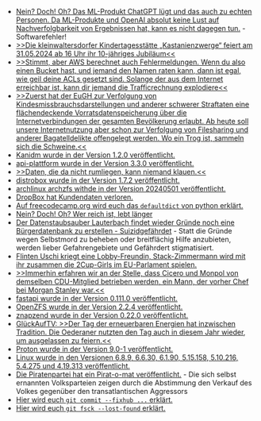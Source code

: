 * [Nein? Doch! Oh? Das ML-Produkt ChatGPT lügt und das auch zu echten Personen. Da ML-Produkte und OpenAI absolut keine Lust auf Nachverfolgbarkeit von Ergebnissen hat, kann es nicht dagegen tun.](https://noyb.eu/de/chatgpt-provides-false-information-about-people-and-openai-cant-correct-it) - Softwarefehler!
* [>>Die kleinwaltersdorfer Kindertagesstätte „Kastanienzwerge“ feiert am 31.05.2024 ab 16 Uhr ihr 10-jähriges Jubiläum<<](https://kleinwaltersdorf.de/index.php/2024/04/28/10-jahre-kastanienzwerge/)
* [>>Stimmt, aber AWS berechnet auch Fehlermeldungen. Wenn du also einen Bucket hast, und jemand den Namen raten kann, dann ist egal, wie geil deine ACLs gesetzt sind. Solange der aus dem Internet erreichbar ist, kann dir jemand die Trafficrechnung explodiere<<](https://blog.fefe.de/?ts=98ce33e2)
* [>>Zuerst hat der EuGH zur Verfolgung von Kindesmissbrauchsdarstellungen und anderer schwerer Straftaten eine flächendeckende Vorratsdatenspeicherung über die Internetverbindungen der gesamten Bevölkerung erlaubt. Ab heute soll unsere Internetnutzung aber schon zur Verfolgung von Filesharing und anderer Bagatelldelikte offengelegt werden. Wo ein Trog ist, sammeln sich die Schweine.<<](https://www.patrick-breyer.de/piraten-zur-vorratsdatenspeicherung-wo-ein-trog-ist-sammeln-sich-die-schweine/)
* [Kanidm wurde in der Version 1.2.0 veröffentlicht.](https://github.com/kanidm/kanidm/releases/tag/v1.2.0)
* [api-plattform wurde in der Version 3.3.0 veröffentlicht.](https://github.com/api-platform/api-platform/releases/tag/v3.3.0)
* [>>Daten, die da nicht rumliegen, kann niemand klauen.<<](https://blog.fefe.de/?ts=98cc77b5)
* [distrobox wurde in der Version 1.7.2 veröffentlicht.](https://github.com/89luca89/distrobox/releases/tag/1.7.2.0)
* [archlinux archzfs withde in der Version 20240501 veröffentlicht.](https://github.com/stevleibelt/arch-linux-live-cd-iso-with-zfs/releases/tag/20240501)
* [DropBox hat Kundendaten verloren.](https://www.bleepingcomputer.com/news/security/dropbox-says-hackers-stole-customer-data-auth-secrets-from-esignature-service/)
* [Auf freecodecamp.org wird euch das `defaultdict` von python erklärt.](https://www.freecodecamp.org/news/how-to-use-defaultdict-python/)
* [Nein? Doch! Oh? Wer reich ist, lebt länger](https://blog.fefe.de/?ts=98cd2ce8)
* [Der Datenstaubsauber Lauterbach findet wieder Gründe noch eine Bürgerdatenbank zu erstellen - Suizidgefährdet](https://blog.fefe.de/?ts=98cd68ac) - Statt die Gründe wegen Selbstmord zu beheben oder breitflächig Hilfe anzubieten, werden lieber Gefahrengebiete und Gefährdert stigmatisiert.
* [Flinten Uschi kriegt eine Lobby-Freundin, Stack-Zimmermann wird mit ihr zusammen die 2Cup-Girls im EU-Parlament spielen.](https://blog.fefe.de/?ts=98cd9114)
* [>>Immerhin erfahren wir an der Stelle, dass Cicero und Monpol von demselben CDU-Mitglied betrieben werden, ein Mann, der vorher Chef bei Morgan Stanley war.<<](https://blog.fefe.de/?ts=98cdfe7c)
* [fastapi wurde in der Version 0.111.0 veröffentlicht.](https://github.com/tiangolo/fastapi/releases/tag/0.111.0)
* [OpenZFS wurde in der Version 2.2.4 veröffentlicht.](https://github.com/openzfs/zfs/releases/tag/zfs-2.2.4)
* [znapzend wurde in der Version 0.22.0 veröffentlicht.](https://github.com/oetiker/znapzend/releases/tag/v0.22.0)
* [GlückAufTV: >>Der Tag der erneuerbaren Energien hat inzwischen Tradition. Die Oederaner nutzten den Tag auch in diesem Jahr wieder, um ausgelassen zu feiern.<<](https://www.youtube.com/watch?v=tJROnrkcXGQ)
* [Proton wurde in der Version 9.0-1 veröffentlicht.](https://www.phoronix.com/news/Proton-9.0-1-Released)
* [Linux wurde in den Versionen 6.8.9, 6.6.30, 6.1.90, 5.15.158, 5.10.216, 5.4.275 und 4.19.313 veröffentlicht.](https://lwn.net/Articles/972209/)
* [Die Piratenpartei hat ein Pirat-o-mat veröffentlicht.](https://www.patrick-breyer.de/der-pirat-o-mat-onlineanwendung-zum-vergleich-der-politischen-meinung-mit-echten-abstimmungen-im-eu-parlament-startet/) - Die sich selbst ernannten Volksparteien zeigen durch die Abstimmung den Verkauf des Volkes gegenüber den transatlantischen Aggressors
* [Hier wird euch `git commit --fixhub ...` erklärt.](https://www.30secondsofcode.org/git/s/create-fixup-commit/)
* [Hier wird euch `git fsck --lost-found` erklärt.](https://www.30secondsofcode.org/git/s/find-lost-files/)

